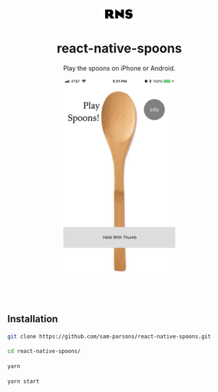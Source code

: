 <br>

<p align="center">
  <a href="https://github.com/sam-parsons/MultiMeterMetronome">
    <img src="./assets/RNSlogo.png" alt="metro symbol" width="80" />
  </a>
</p>

<h1 align="center">react-native-spoons</h1>

<p align="center">
  Play the spoons on iPhone or Android</a>.
  <br>
</p>

<p align="center">
    <a href="https://sam-parsons.github.io/MultiMeterMetronome">
    <img src="./assets/screenshot.jpg" alt="metro thumbnail" width="50%" />
    </a>
</p>

<br>
<br>

## Installation

```sh
git clone https://github.com/sam-parsons/react-native-spoons.git

cd react-native-spoons/

yarn

yarn start
```

<!-- ## Features

## License

This project is licensed under the MIT License - see the LICENSE.md file for details. -->
